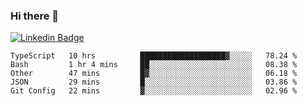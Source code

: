 ### Hi there 👋

[![Linkedin Badge](https://img.shields.io/badge/-Adroaldo%20Pagliari-6633cc?style=flat-square&logo=Linkedin&logoColor=white&link=https://www.linkedin.com/in/adroaldo-pagliari-5856363b/)](https://www.linkedin.com/in/adroaldo-pagliari-5856363b/)

<!--
**adroaldopagliari/adroaldopagliari** is a ✨ _special_ ✨ repository because its `README.md` (this file) appears on your GitHub profile.

Here are some ideas to get you started:

- 🔭 I’m currently working on ...
- 🌱 I’m currently learning ...
- 👯 I’m looking to collaborate on ...
- 🤔 I’m looking for help with ...
- 💬 Ask me about ...
- 📫 How to reach me: ...
- 😄 Pronouns: ...
- ⚡ Fun fact: ...
-->

<!--START_SECTION:waka-->
```text
TypeScript   10 hrs          ███████████████████▓░░░░░   78.24 % 
Bash         1 hr 4 mins     ██░░░░░░░░░░░░░░░░░░░░░░░   08.38 % 
Other        47 mins         █▓░░░░░░░░░░░░░░░░░░░░░░░   06.18 % 
JSON         29 mins         █░░░░░░░░░░░░░░░░░░░░░░░░   03.86 % 
Git Config   22 mins         ▓░░░░░░░░░░░░░░░░░░░░░░░░   02.96 % 
```
<!--END_SECTION:waka-->
